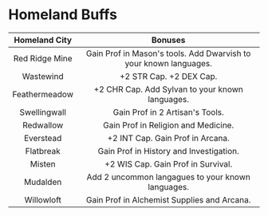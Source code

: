 # Homeland Buffs

Homeland City | Bonuses 
:---:|:---:
Red Ridge Mine | Gain Prof in Mason's tools. Add Dwarvish to your known languages.
Wastewind | +2 STR Cap. +2 DEX Cap.
Feathermeadow | +2 CHR Cap. Add Sylvan to your known languages.
Swellingwall | Gain Prof in 2 Artisan's Tools.
Redwallow | Gain Prof in Religion and Medicine.
Everstead | +2 INT Cap. Gain Prof in Arcana.
Flatbreak | Gain Prof in History and Investigation.
Misten | +2 WIS Cap. Gain Prof in Survival.
Mudalden | Add 2 uncommon langagues to your known languages.
Willowloft | Gain Prof in Alchemist Supplies and Arcana.